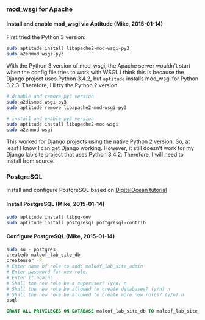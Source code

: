 ### mod_wsgi for Apache

#### Install and enable mod_wsgi via Aptitude (Mike, 2015-01-14)

First tried the Python 3 version:

```sh
sudo aptitude install libapache2-mod-wsgi-py3
sudo a2enmod wsgi-py3
```

With the Python 3 version of mod_wsgi, the Apache server wouldn't start when the config file tries to work with WSGI. I think this is because the Django project uses Python 3.4.2, but `aptitude` installs mod_wsgi for Python 3.2.3. Therefore, I'll try the Python 2 version.

```sh
# disable and remove py3 version
sudo a2dismod wsgi-py3
sudo aptitude remove libapache2-mod-wsgi-py3

# install and enable py3 version
sudo aptitude install libapache2-mod-wsgi
sudo a2enmod wsgi
```

This worked for Django projects using the native Python 2 version. So, at least I know I can get Django working. However, it still doesn't work for my Django lab site project that uses Python 3.4.2. Therefore, I will need to install from source.

### PostgreSQL

Install and configure PostgreSQL based on [DigitalOcean tutorial](https://www.digitalocean.com/community/tutorials/how-to-install-and-configure-django-with-postgres-nginx-and-gunicorn)

#### Install PostgreSQL (Mike, 2015-01-14)

```sh
sudo aptitude install libpq-dev
sudo aptitude install postgresql postgresql-contrib
```

#### Configure PostgreSQL (Mike, 2015-01-14)

```sh
sudo su - postgres
createdb maloof_lab_site_db
createuser -P
# Enter name of role to add: maloof_lab_site_admin
# Enter password for new role: 
# Enter it again: 
# Shall the new role be a superuser? (y/n) n
# Shall the new role be allowed to create databases? (y/n) n
# Shall the new role be allowed to create more new roles? (y/n) n
psql
```

```sql
GRANT ALL PRIVILEGES ON DATABASE maloof_lab_site_db TO maloof_lab_site_admin;
```
